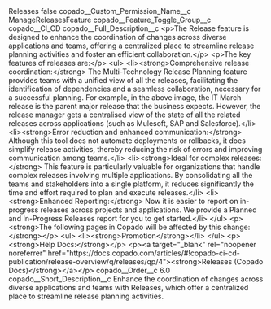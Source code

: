 <?xml version="1.0" encoding="UTF-8"?>
<CustomMetadata xmlns="http://soap.sforce.com/2006/04/metadata" xmlns:xsi="http://www.w3.org/2001/XMLSchema-instance" xmlns:xsd="http://www.w3.org/2001/XMLSchema">
    <label>Releases</label>
    <protected>false</protected>
    <values>
        <field>copado__Custom_Permission_Name__c</field>
        <value xsi:type="xsd:string">ManageReleasesFeature</value>
    </values>
    <values>
        <field>copado__Feature_Toggle_Group__c</field>
        <value xsi:type="xsd:string">copado__CI_CD</value>
    </values>
    <values>
        <field>copado__Full_Description__c</field>
        <value xsi:type="xsd:string">&lt;p&gt;The Release feature is designed to enhance the coordination of changes across diverse applications and teams, offering a centralized place to streamline release planning activities and foster an efficient collaboration.&lt;/p&gt;
&lt;p&gt;The key features of releases are:&lt;/p&gt;
&lt;ul&gt;
&lt;li&gt;&lt;strong&gt;Comprehensive release coordination:&lt;/strong&gt; The Multi-Technology Release Planning feature provides teams with a unified view of all the releases, facilitating the identification of dependencies and a seamless collaboration, necessary for a successful planning. For example, in the above image, the IT March release is the parent major release that the business expects. However, the release manager gets a centralised view of the state of all the related releases across applications (such as Mulesoft, SAP and Salesforce).&lt;/li&gt;
&lt;li&gt;&lt;strong&gt;Error reduction and enhanced communication:&lt;/strong&gt; Although this tool does not automate deployments or rollbacks, it does simplify release activities, thereby reducing the risk of errors and improving communication among teams.&lt;/li&gt;
&lt;li&gt;&lt;strong&gt;Ideal for complex releases:&lt;/strong&gt; This feature is particularly valuable for organizations that handle complex releases involving multiple applications. By consolidating all the teams and stakeholders into a single platform, it reduces significantly the time and effort required to plan and execute releases.&lt;/li&gt;
&lt;li&gt;&lt;strong&gt;Enhanced Reporting:&lt;/strong&gt; Now it is easier to report on in-progress releases across projects and applications. We provide a Planned and In-Progress Releases report for you to get started.&lt;/li&gt;
&lt;/ul&gt;
&lt;p&gt;&lt;strong&gt;The following pages in Copado will be affected by this change:&lt;/strong&gt;&lt;/p&gt;
&lt;ul&gt;
&lt;li&gt;&lt;strong&gt;Promotion&lt;/strong&gt;&lt;/li&gt;
&lt;/ul&gt;
&lt;p&gt;&lt;strong&gt;Help Docs:&lt;/strong&gt;&lt;/p&gt;
&lt;p&gt;&lt;a target=&quot;_blank&quot; rel=&quot;noopener noreferrer&quot; href=&quot;https://docs.copado.com/articles/#!copado-ci-cd-publication/release-overview/q/releases/qp/4&quot;&gt;&lt;strong&gt;Releases (Copado Docs)&lt;/strong&gt;&lt;/a&gt;&lt;/p&gt;</value>
    </values>
    <values>
        <field>copado__Order__c</field>
        <value xsi:type="xsd:double">6.0</value>
    </values>
    <values>
        <field>copado__Short_Description__c</field>
        <value xsi:type="xsd:string">Enhance the coordination of changes across diverse applications and teams with Releases, which offer a centralized place to streamline release planning activities.</value>
    </values>
</CustomMetadata>

